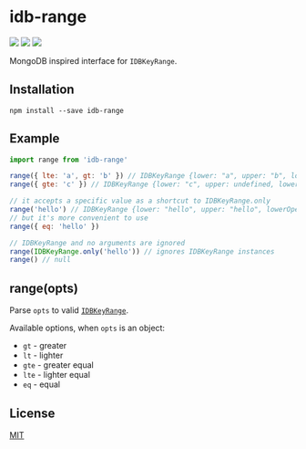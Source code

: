 # idb-range

[![](https://img.shields.io/npm/v/idb-range.svg)](https://npmjs.org/package/idb-range)
[![](https://img.shields.io/travis/treojs/idb-range.svg)](https://travis-ci.org/treojs/idb-range)
[![](http://img.shields.io/npm/dm/idb-range.svg)](https://npmjs.org/package/idb-range)

MongoDB inspired interface for `IDBKeyRange`.

## Installation

    npm install --save idb-range

## Example

```js
import range from 'idb-range'

range({ lte: 'a', gt: 'b' }) // IDBKeyRange {lower: "a", upper: "b", lowerOpen: true, upperOpen: true}
range({ gte: 'c' }) // IDBKeyRange {lower: "c", upper: undefined, lowerOpen: false, upperOpen: true}

// it accepts a specific value as a shortcut to IDBKeyRange.only
range('hello') // IDBKeyRange {lower: "hello", upper: "hello", lowerOpen: false, upperOpen: false}
// but it's more convenient to use
range({ eq: 'hello' })

// IDBKeyRange and no arguments are ignored
range(IDBKeyRange.only('hello')) // ignores IDBKeyRange instances
range() // null
```

## range(opts)

Parse `opts` to valid [`IDBKeyRange`](https://developer.mozilla.org/en-US/docs/Web/API/IDBKeyRange).

Available options, when `opts` is an object:

* `gt` - greater
* `lt` - lighter
* `gte` - greater equal
* `lte` - lighter equal
* `eq` - equal

## License

[MIT](./LICENSE)
